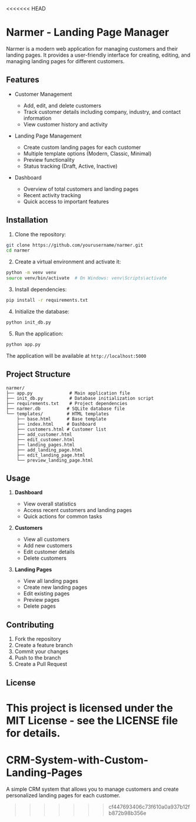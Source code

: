 <<<<<<< HEAD
# Narmer - Landing Page Manager

Narmer is a modern web application for managing customers and their landing pages. It provides a user-friendly interface for creating, editing, and managing landing pages for different customers.

## Features

- Customer Management
  - Add, edit, and delete customers
  - Track customer details including company, industry, and contact information
  - View customer history and activity

- Landing Page Management
  - Create custom landing pages for each customer
  - Multiple template options (Modern, Classic, Minimal)
  - Preview functionality
  - Status tracking (Draft, Active, Inactive)

- Dashboard
  - Overview of total customers and landing pages
  - Recent activity tracking
  - Quick access to important features

## Installation

1. Clone the repository:
```bash
git clone https://github.com/yourusername/narmer.git
cd narmer
```

2. Create a virtual environment and activate it:
```bash
python -m venv venv
source venv/bin/activate  # On Windows: venv\Scripts\activate
```

3. Install dependencies:
```bash
pip install -r requirements.txt
```

4. Initialize the database:
```bash
python init_db.py
```

5. Run the application:
```bash
python app.py
```

The application will be available at `http://localhost:5000`

## Project Structure

```
narmer/
├── app.py              # Main application file
├── init_db.py          # Database initialization script
├── requirements.txt    # Project dependencies
├── narmer.db          # SQLite database file
└── templates/         # HTML templates
    ├── base.html      # Base template
    ├── index.html     # Dashboard
    ├── customers.html # Customer list
    ├── add_customer.html
    ├── edit_customer.html
    ├── landing_pages.html
    ├── add_landing_page.html
    ├── edit_landing_page.html
    └── preview_landing_page.html
```

## Usage

1. **Dashboard**
   - View overall statistics
   - Access recent customers and landing pages
   - Quick actions for common tasks

2. **Customers**
   - View all customers
   - Add new customers
   - Edit customer details
   - Delete customers

3. **Landing Pages**
   - View all landing pages
   - Create new landing pages
   - Edit existing pages
   - Preview pages
   - Delete pages

## Contributing

1. Fork the repository
2. Create a feature branch
3. Commit your changes
4. Push to the branch
5. Create a Pull Request

## License

This project is licensed under the MIT License - see the LICENSE file for details. 
=======
# CRM-System-with-Custom-Landing-Pages
A simple CRM system that allows you to manage customers and create personalized landing pages for each customer.
>>>>>>> cf447693406c73f610a0a937b12fb872b98b356e
